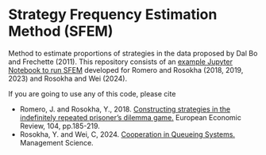 # Strategy Frequency Estimation Method (SFEM)

Method to estimate proportions of strategies in the data proposed by Dal Bo and Frechette (2011). This repository consists of an [example Jupyter Notebook to run SFEM](https://github.com/yaroslavrosokha/sfem/blob/master/sfem.ipynb) developed for Romero and Rosokha (2018, 2019, 2023) and Rosokha and Wei (2024).

If you are going to use any of this code, please cite
- Romero, J. and Rosokha, Y., 2018. [Constructing strategies in the indefinitely repeated prisoner’s dilemma game.](https://www.sciencedirect.com/science/article/pii/S0014292118300394) European Economic Review, 104, pp.185-219.
- Rosokha, Y. and Wei, C, 2024. [Cooperation in Queueing Systems.](https://doi.org/10.1287/mnsc.2020.00603) Management Science.
